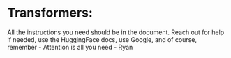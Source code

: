 # Transformers:

All the instructions you need should be in the document. Reach out for help if needed, use the HuggingFace docs, use Google, and of course, remember - Attention is all you need - Ryan